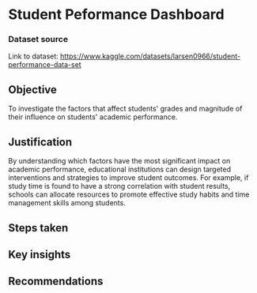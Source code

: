 # Student Peformance Dashboard

### **Dataset source**
Link to dataset: https://www.kaggle.com/datasets/larsen0966/student-performance-data-set

## **Objective**

To investigate the factors that affect students' grades and magnitude of their influence on students' academic performance.

## **Justification**

By understanding which factors have the most significant impact on academic performance, educational institutions can design targeted interventions and strategies to improve student outcomes. For example, if study time is found to have a strong correlation with student results, schools can allocate resources to promote effective study habits and time management skills among students.

## **Steps taken**

## **Key insights**

## **Recommendations**
